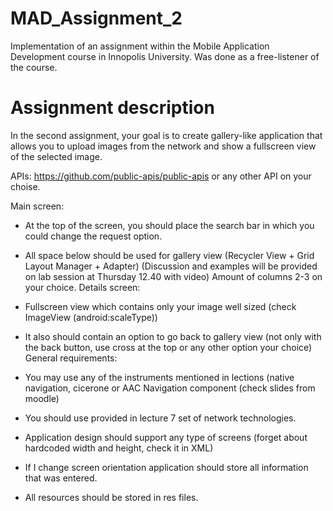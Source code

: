 # MAD_Assignment_2

Implementation of an assignment within the Mobile Application Development course in Innopolis University. Was done as a free-listener of the course.

# Assignment description

In the second assignment, your goal is to create gallery-like application that allows you to upload images from the network and show a fullscreen view of the selected image.

APIs: https://github.com/public-apis/public-apis or any other API on your choise.

Main screen:

- At the top of the screen, you should place the search bar in which you could change the request option.
- All space below should be used for gallery view (Recycler View + Grid Layout Manager + Adapter) (Discussion and examples will be provided on lab session at Thursday 12.40 with video)
Amount of columns 2-3 on your choice.
Details screen:

- Fullscreen view which contains only your image well sized (check ImageView (android:scaleType))
- It also should contain an option to go back to gallery view (not only with the back button, use cross at the top or any other option your choice)
General requirements:

- You may use any of the instruments mentioned in lections (native navigation, cicerone or AAC Navigation component (check slides from moodle)
- You should use provided in lecture 7 set of network technologies.
- Application design should support any type of screens (forget about hardcoded width and height, check it in XML) 
- If I change screen orientation application should store all information that was entered.
- All resources should be stored in res files.
